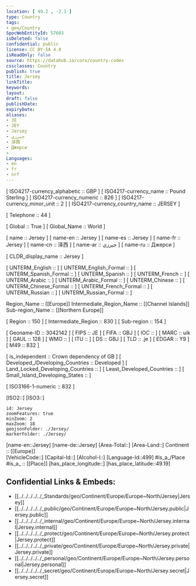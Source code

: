 ```yaml
---
location: [ 49.2 , -2.1 ] 
type: Country
tags:
- geo/Country
SpocWebEntityId: 57603
isDeleted: false
confidential: public
license: CC BY-SA 4.0
isReadOnly: false
source: https://datahub.io/core/country-codes
cssclasses: Country
publish: true
title: Jersey
linkTitle: 
keywords: 
layout: 
draft: false
publishDate: 
expiryDate: 
aliases:
- JE
- JEY
- Jersey
- جيرزي
- 泽西
- Джерси
- 
Languages:
- en
- fr
- nrf
---
```



[	ISO4217-currency_alphabetic	 :: GBP ] 
[	ISO4217-currency_name	 :: Pound Sterling ] 
[	ISO4217-currency_numeric	 :: 826 ] 
[	ISO4217-currency_minor_unit	 :: 2 ] 
[	ISO4217-currency_country_name	 :: JERSEY ] 

[	Telephone	 :: 44 ] 

[	Global	 :: True ] 
[	Global_Name	 :: World ] 

[	name	 :: Jersey ] 
[	name-en	 :: Jersey ] 
[	name-es	 :: Jersey ] 
[	name-fr	 :: Jersey ] 
[	name-cn	 :: 泽西 ] 
[	name-ar	 :: جيرزي ] 
[	name-ru	 :: Джерси ] 

[	CLDR_display_name	 :: Jersey ] 

[	UNTERM_English	 ::  ] 
[	UNTERM_English_Formal	 ::  ] 
[	UNTERM_Spanish_Formal	 ::  ] 
[	UNTERM_Spanish	 ::  ] 
[	UNTERM_French	 ::  ] 
[	UNTERM_Arabic	 ::  ] 
[	UNTERM_Arabic_Formal	 ::  ] 
[	UNTERM_Chinese	 ::  ] 
[	UNTERM_Chinese_Formal	 ::  ] 
[	UNTERM_French_Formal	 ::  ] 
[	UNTERM_Russian	 ::  ] 
[	UNTERM_Russian_Formal	 ::  ] 

Region_Name ::  [[Europe]] 
Intermediate_Region_Name ::  [[Channel Islands]] 
Sub-region_Name ::  [[Northern Europe]] 

[	Region	 :: 150 ] 
[	Intermediate_Region	 :: 830 ] 
[	Sub-region	 :: 154 ] 

[	Geoname-ID	 :: 3042142 ] 
[	FIPS	 :: JE ] 
[	FIFA	 :: GBJ ] 
[	IOC	 ::  ] 
[	MARC	 :: uik ] 
[	GAUL	 :: 128 ] 
[	WMO	 ::  ] 
[	ITU	 ::  ] 
[	DS	 :: GBJ ] 
[	TLD	 :: .je ] 
[	EDGAR	 :: Y9 ] 
[	M49	 :: 832 ] 

[	is_independent	 :: Crown dependency of GB ] 
[	Developed_/Developing_Countries	 :: Developed ] 
[	Land_Locked_Developing_Countries	 ::  ] 
[	Least_Developed_Countries	 ::  ] 
[	Small_Island_Developing_States	 ::  ] 

[	ISO3166-1-numeric	 :: 832 ] 



[ISO2::] 
[ISO3::] 
```leaflet
id: Jersey
zoomFeatures: true 
minZoom: 2 
maxZoom: 18
geojsonFolder: ./Jersey/
markerFolder: ./Jersey/
```

[name-en::Jersey] 
[name-de::Jersey] 
[Area-Total::] 
[Area-Land::] 
Continent :: [[Europe]]  
[VehicleCode::] 
[Capital-Id::] 
[Alcohol-l::] 
[Language-Id::499] 
#is_a_/Place  
#is_a_ :: [[Place]] 
[has_place_longitude::] 
[has_place_latitude::49.19] 



## Confidential Links & Embeds: 
- [[../../../../../_Standards/geo/Continent/Europe/Europe~North/Jersey|Jersey]] 
- [[../../../../../_public/geo/Continent/Europe/Europe~North/Jersey.public|Jersey.public]] 
- [[../../../../../_internal/geo/Continent/Europe/Europe~North/Jersey.internal|Jersey.internal]] 
- [[../../../../../_protect/geo/Continent/Europe/Europe~North/Jersey.protect|Jersey.protect]] 
- [[../../../../../_private/geo/Continent/Europe/Europe~North/Jersey.private|Jersey.private]] 
- [[../../../../../_personal/geo/Continent/Europe/Europe~North/Jersey.personal|Jersey.personal]] 
- [[../../../../../_secret/geo/Continent/Europe/Europe~North/Jersey.secret|Jersey.secret]] 
